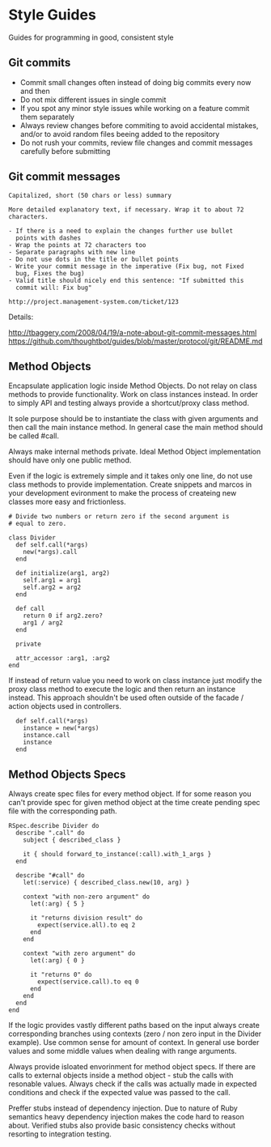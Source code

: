 Style Guides
============

Guides for programming in good, consistent style

Git commits
-------------------

- Commit small changes often instead of doing big commits every now
  and then
- Do not mix different issues in single commit
- If you spot any minor style issues while working on a feature commit
  them separately
- Always review changes before commiting to avoid accidental mistakes,
  and/or to avoid random files beeing added to the repository
- Do not rush your commits, review file changes and commit messages
  carefully before submitting

Git commit messages
-------------------

    Capitalized, short (50 chars or less) summary

    More detailed explanatory text, if necessary. Wrap it to about 72
    characters.

    - If there is a need to explain the changes further use bullet
      points with dashes
    - Wrap the points at 72 characters too
    - Separate paragraphs with new line
    - Do not use dots in the title or bullet points
    - Write your commit message in the imperative (Fix bug, not Fixed
      bug, Fixes the bug)
    - Valid title should nicely end this sentence: "If submitted this
      commit will: Fix bug"

    http://project.management-system.com/ticket/123

Details:

http://tbaggery.com/2008/04/19/a-note-about-git-commit-messages.html
https://github.com/thoughtbot/guides/blob/master/protocol/git/README.md

Method Objects
-------------------

Encapsulate application logic inside Method Objects. Do not relay on class
methods to provide functionality. Work on class instances instead. In order to
simply API and testing always provide a shortcut/proxy class method.

It sole purpose should be to instantiate the class with given arguments and
then call the main instance method. In general case the main method should be
called #call.

Always make internal methods private. Ideal Method Object implementation should
have only one public method.

Even if the logic is extremely simple and it takes only one line, do not
use class methods to provide implementation. Create snippets and marcos in your
development evironment to make the process of createing new classes more easy
and frictionless.

    # Divide two numbers or return zero if the second argument is
    # equal to zero.

    class Divider
      def self.call(*args)
        new(*args).call
      end

      def initialize(arg1, arg2)
        self.arg1 = arg1
        self.arg2 = arg2
      end

      def call
        return 0 if arg2.zero?
        arg1 / arg2
      end

      private

      attr_accessor :arg1, :arg2
    end

If instead of return value you need to work on class instance just modify the
proxy class method to execute the logic and then return an instance instead.
This approach shouldn't be used often outside of the facade / action objects
used in controllers.

      def self.call(*args)
        instance = new(*args)
        instance.call
        instance
      end

Method Objects Specs
--------------------

Always create spec files for every method object. If for some reason you can't
provide spec for given method object at the time create pending spec file with
the corresponding path.

    RSpec.describe Divider do
      describe ".call" do
        subject { described_class }

        it { should forward_to_instance(:call).with_1_args }
      end

      describe "#call" do
        let(:service) { described_class.new(10, arg) }

        context "with non-zero argument" do
          let(:arg) { 5 }

          it "returns division result" do
            expect(service.all).to eq 2
          end
        end

        context "with zero argument" do
          let(:arg) { 0 }

          it "returns 0" do
            expect(service.call).to eq 0
          end
        end
      end
    end

If the logic provides vastly different paths based on the input always create
corresponding branches using contexts (zero / non zero input in the Divider
example). Use common sense for amount of context. In general use border
values and some middle values when dealing with range arguments.

Always provide isloated envorinment for method object specs. If there
are calls to external objects inside a method object - stub the calls with
resonable values. Always check if the calls was actually made in expected
conditions and check if the expected value was passed to the call.

Preffer stubs instead of dependency injection. Due to nature of Ruby semantics
heavy dependency injection makes the code hard to reason about. Verified
stubs also provide basic consistency checks without resorting to integration
testing.
